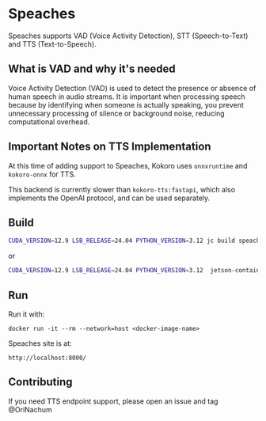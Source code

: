 # Speaches

Speaches supports VAD (Voice Activity Detection), STT (Speech-to-Text) and TTS (Text-to-Speech).

## What is VAD and why it's needed

Voice Activity Detection (VAD) is used to detect the presence or absence of human speech in audio streams.
It is important when processing speech because by identifying when someone is actually speaking, you prevent unnecessary processing of silence or background noise, reducing computational overhead.

## Important Notes on TTS Implementation

At this time of adding support to Speaches, Kokoro uses `onnxruntime` and `kokoro-onnx` for TTS.

This backend is currently slower than `kokoro-tts:fastapi`, which also implements the OpenAI protocol, and can be used separately.


## Build

```bash
CUDA_VERSION=12.9 LSB_RELEASE=24.04 PYTHON_VERSION=3.12 jc build speaches
```

or

```bash
CUDA_VERSION=12.9 LSB_RELEASE=24.04 PYTHON_VERSION=3.12  jetson-containers build --build-args=PIP_RETRIES:10,PIP_TIMEOUT:60 speaches
```

## Run

Run it with:
```
docker run -it --rm --network=host <docker-image-name>
```


Speaches site is at:
```
http://localhost:8000/
```



## Contributing

If you need TTS endpoint support, please open an issue and tag @OriNachum

